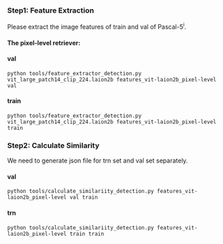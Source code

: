 ### Step1: Feature Extraction
Please extract the image features of train and val of Pascal-5<sup>i</sup>.
#### The pixel-level retriever:
#### val
```
python tools/feature_extractor_detection.py vit_large_patch14_clip_224.laion2b features_vit-laion2b_pixel-level val
```
#### train
```
python tools/feature_extractor_detection.py vit_large_patch14_clip_224.laion2b features_vit-laion2b_pixel-level train
```
### Step2: Calculate Similarity
We need to generate json file for trn set and val set separately.
#### val
```
python tools/calculate_similariity_detection.py features_vit-laion2b_pixel-level val train
```
#### trn
```
python tools/calculate_similariity_detection.py features_vit-laion2b_pixel-level train train
```
